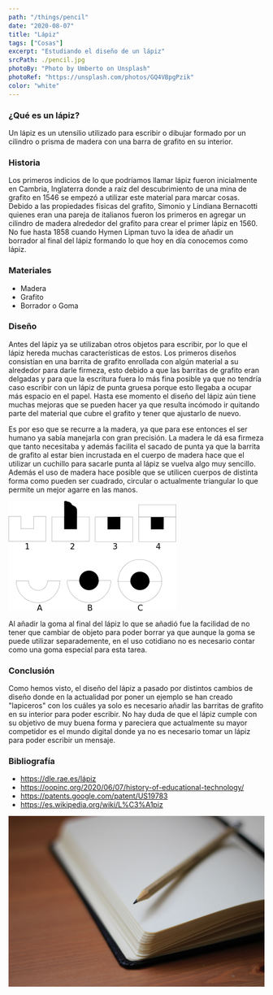 ```yaml
---
path: "/things/pencil"
date: "2020-08-07"
title: "Lápiz"
tags: ["Cosas"]
excerpt: "Estudiando el diseño de un lápiz"
srcPath: ./pencil.jpg
photoBy: "Photo by Umberto on Unsplash"
photoRef: "https://unsplash.com/photos/GQ4VBpgPzik"
color: "white"
---
```


### ¿Qué es un lápiz?

Un lápiz es un utensilio utilizado para escribir o dibujar formado por un cilindro o prisma de madera con una barra de grafito en su interior.

### Historia

Los primeros indicios de lo que podríamos llamar lápiz fueron inicialmente en Cambria, Inglaterra donde a raíz del descubrimiento de una mina de grafito en 1546 se empezó a utilizar este material para marcar cosas. Debido a las propiedades físicas del grafito, Simonio y Lindiana Bernacotti quienes eran una pareja de italianos fueron los primeros en agregar un cilindro de madera alrededor del grafito para crear el primer lápiz en 1560. No fue hasta 1858 cuando Hymen Lipman tuvo la idea de añadir un borrador al final del lápiz formando lo que hoy en día conocemos como lápiz.

### Materiales

- Madera
- Grafito
- Borrador o Goma

### Diseño

Antes del lápiz ya se utilizaban otros objetos para escribir, por lo que el lápiz hereda muchas características de estos. Los primeros diseños consistían en una barrita de grafito enrollada con algún material a su alrededor para darle firmeza, esto debido a que las barritas de grafito eran delgadas y para que la escritura fuera lo más fina posible ya que no tendría caso escribir con un lápiz de punta gruesa porque esto llegaba a ocupar más espacio en el papel. Hasta ese momento el diseño del lápiz aún tiene muchas mejoras que se pueden hacer ya que resulta incómodo ir quitando parte del material que cubre el grafito y tener que ajustarlo de nuevo.

Es por eso que se recurre a la madera, ya que para ese entonces el ser humano ya sabía manejarla con gran precisión. La madera le dá esa firmeza que tanto necesitaba y además facilita el sacado de punta ya que la barrita de grafito al estar bien incrustada en el cuerpo de madera hace que el utilizar un cuchillo para sacarle punta al lápiz se vuelva algo muy sencillo. Además el uso de madera hace posible que se utilicen cuerpos de distinta forma como pueden ser cuadrado, circular o actualmente triangular lo que permite un mejor agarre en las manos.

<a href="https://es.wikipedia.org/wiki/L%C3%A1piz#/media/Archivo:Pencil_manufacture.svg">

![Formas de incrustar una barrita de grafito](./madera.png)

</a>

Al añadir la goma al final del lápiz lo que se añadió fue la facilidad de no tener que cambiar de objeto para poder borrar ya que aunque la goma se puede utilizar separademente, en el uso cotidiano no es necesario contar como una goma especial para esta tarea.

### Conclusión

Como hemos visto, el diseño del lápiz a pasado por distintos cambios de diseño donde en la actualidad por poner un ejemplo se han creado "lapiceros" con los cuáles ya solo es necesario añadir las barritas de grafito en su interior para poder escribir. No hay duda de que el lápiz cumple con su objetivo de muy buena forma y pareciera que actualmente su mayor competidor es el mundo digital donde ya no es necesario tomar un lápiz para poder escribir un mensaje.

### Bibliografía

- https://dle.rae.es/lápiz
- https://oopinc.org/2020/06/07/history-of-educational-technology/
- https://patents.google.com/patent/US19783
- https://es.wikipedia.org/wiki/L%C3%A1piz

<a href="https://unsplash.com/photos/g3O5ZtRk2E4">

![Photo by Jan Kahánek on Unsplash](./lapizfinal.jpg)

</a>
